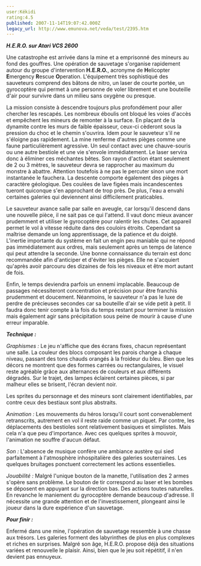 ```yaml
---
user:Kékidi
rating:4.5
published: 2007-11-14T19:07:42.000Z
legacy_url: http://www.emunova.net/veda/test/2395.htm
---
```

**_H.E.R.O. sur Atari VCS 2600_**  

  

Une catastrophe est arrivée dans la mine et a emprisonné des mineurs au fond des gouffres. Une opération de sauvetage s'organise rapidement autour du groupe d'intervention **H.E.R.O.**, acronyme de **H**elicopter **E**mergency **R**escue **O**peration. L'équipement très sophistiqué des sauveteurs comprend des bâtons de nitro, un laser de courte portée, un gyrocoptère qui permet à une personne de voler librement et une bouteille d'air pour survivre dans un milieu sans oxygène ou presque.  

  

La mission consiste à descendre toujours plus profondément pour aller chercher les rescapés. Les nombreux éboulis ont bloqué les voies d'accès et empêchent les mineurs de remonter à la surface. En plaçant de la dynamite contre les murs de faible épaisseur, ceux-ci cèderont sous la pression du choc et le chemin s'ouvrira. Idem pour le sauveteur s'il ne s'éloigne pas rapidement. La mine renferme d'autres pièges comme une faune particulièrement agressive. Un seul contact avec une chauve-souris ou une autre bestiole et une vie s'envole immédiatement. Le laser servira donc à éliminer ces méchantes bêtes. Son rayon d'action étant seulement de 2 ou 3 mètres, le sauveteur devra se rapprocher au maximum du monstre à abattre. Attention toutefois à ne pas le percuter sinon une mort instantanée le fauchera. La descente comporte également des pièges à caractère géologique. Des coulées de lave figées mais incandescentes tueront quiconque s'en approchant de trop près. De plus, l'eau a envahi certaines galeries qui deviennent ainsi difficilement praticables.  

  

Le sauveteur avance salle par salle en aveugle, car lorsqu'il descend dans une nouvelle pièce, il ne sait pas ce qui l'attend. Il vaut donc mieux avancer prudemment et utiliser le gyrocoptère pour ralentir les chutes. Cet appareil permet le vol à vitesse réduite dans des couloirs étroits. Cependant sa maîtrise demande un long apprentissage, de la patience et du doigté. L'inertie importante du système en fait un engin peu maniable qui ne répond pas immédiatement aux ordres, mais seulement après un temps de latence qui peut attendre la seconde. Une bonne connaissance du terrain est donc recommandée afin d'anticiper et d'éviter les pièges. Elle ne s'acquiert qu'après avoir parcouru des dizaines de fois les niveaux et être mort autant de fois.  

  

Enfin, le temps deviendra parfois un ennemi implacable. Beaucoup de passages nécessiteront concentration et précision pour être franchis prudemment et doucement. Néanmoins, le sauveteur n'a pas le luxe de perdre de précieuses secondes car sa bouteille d'air se vide petit à petit. Il faudra donc tenir compte à la fois du temps restant pour terminer la mission mais également agir sans précipitation sous peine de mourir à cause d'une erreur imparable.  

  

_**Technique :**_  

  

_Graphismes :_ Le jeu n'affiche que des écrans fixes, chacun représentant une salle. La couleur des blocs composant les parois change à chaque niveau, passant des tons chauds orangés à la froideur du bleu. Bien que les décors ne montrent que des formes carrées ou rectangulaires, le visuel reste agréable grâce aux alternances de couleurs et aux différents dégradés. Sur le trajet, des lampes éclairent certaines pièces, si par malheur elles se brisent, l'écran devient noir.  

Les sprites du personnage et des mineurs sont clairement identifiables, par contre ceux des bestiaux sont plus abstraits.  

  

_Animation :_ Les mouvements du héros lorsqu'il court sont convenablement retranscrits, autrement en vol il reste raide comme un piquet. Par contre, les déplacements des bestioles sont relativement basiques et simplistes. Mais cela n'a que peu d'importance. Avec ces quelques sprites à mouvoir, l'animation ne souffre d'aucun défaut.  

  

_Son :_ L'absence de musique confère une ambiance austère qui sied parfaitement à l'atmosphère inhospitalière des galeries souterraines. Les quelques bruitages ponctuent correctement les actions essentielles.  

  

_Jouabilité :_ Malgré l'unique bouton de la manette, l'utilisation des 2 armes s'opère sans problème. Le bouton de tir correspond au laser et les bombes se déposent en appuyant sur la direction bas. Des actions toutes naturelles. En revanche le maniement du gyrocoptère demande beaucoup d'adresse. Il nécessite une grande attention et de l'investissement, plongeant ainsi le joueur dans la dure expérience d'un sauvetage.  

  

_**Pour finir :**_  

  

Enfermé dans une mine, l'opération de sauvetage ressemble à une chasse aux trésors. Les galeries forment des labyrinthes de plus en plus complexes et riches en surprises. Malgré son âge, H.E.R.O. propose déjà des situations variées et renouvelle le plaisir. Ainsi, bien que le jeu soit répétitif, il n'en devient pas ennuyeux.